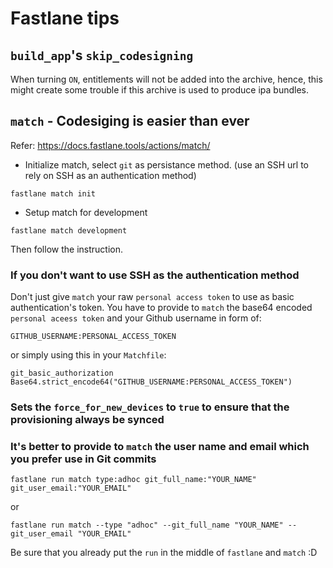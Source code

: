 # Fastlane tips

## `build_app`'s `skip_codesigning`
When turning `ON`, entitlements will not be added into the archive, hence, this might create some trouble 
if this archive is used to produce ipa bundles.

## `match` - Codesiging is easier than ever
Refer: https://docs.fastlane.tools/actions/match/

- Initialize match, select `git` as persistance method. (use an SSH url to rely on SSH as an authentication method)
```
fastlane match init
```

- Setup match for development
```
fastlane match development
```

Then follow the instruction.

### If you don't want to use SSH as the authentication method

Don't just give `match` your raw `personal access token` to use as basic authentication's token.
You have to provide to `match` the base64 encoded `personal aceess token` and your Github username in form of:
```
GITHUB_USERNAME:PERSONAL_ACCESS_TOKEN
```
or simply using this in your `Matchfile`:
```
git_basic_authorization Base64.strict_encode64("GITHUB_USERNAME:PERSONAL_ACCESS_TOKEN")
```

### Sets the `force_for_new_devices` to `true` to ensure that the provisioning always be synced

### It's better to provide to `match` the user name and email which you prefer use in Git commits
```
fastlane run match type:adhoc git_full_name:"YOUR_NAME" git_user_email:"YOUR_EMAIL"
```
or 
```
fastlane run match --type "adhoc" --git_full_name "YOUR_NAME" --git_user_email "YOUR_EMAIL"
```
Be sure that you already put the `run` in the middle of `fastlane` and `match` :D 
